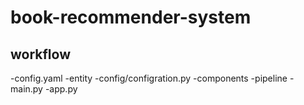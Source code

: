 # book-recommender-system

## workflow
-config.yaml
-entity
-config/configration.py
-components
-pipeline
-main.py
-app.py
